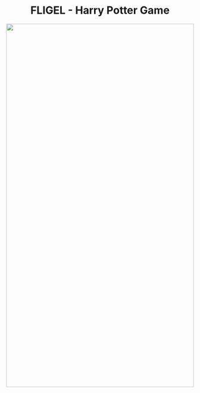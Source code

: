 <h1 align="center">FLIGEL - Harry Potter Game</h1>

<p align="center">
<img src="https://user-images.githubusercontent.com/53074235/122717330-15060280-d289-11eb-958e-4c6b397d5697.png" width="100%" height="50%">
</p>
